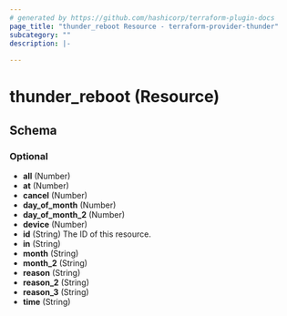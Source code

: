 ```yaml
---
# generated by https://github.com/hashicorp/terraform-plugin-docs
page_title: "thunder_reboot Resource - terraform-provider-thunder"
subcategory: ""
description: |-
  
---
```


# thunder_reboot (Resource)





<!-- schema generated by tfplugindocs -->
## Schema

### Optional

- **all** (Number)
- **at** (Number)
- **cancel** (Number)
- **day_of_month** (Number)
- **day_of_month_2** (Number)
- **device** (Number)
- **id** (String) The ID of this resource.
- **in** (String)
- **month** (String)
- **month_2** (String)
- **reason** (String)
- **reason_2** (String)
- **reason_3** (String)
- **time** (String)


